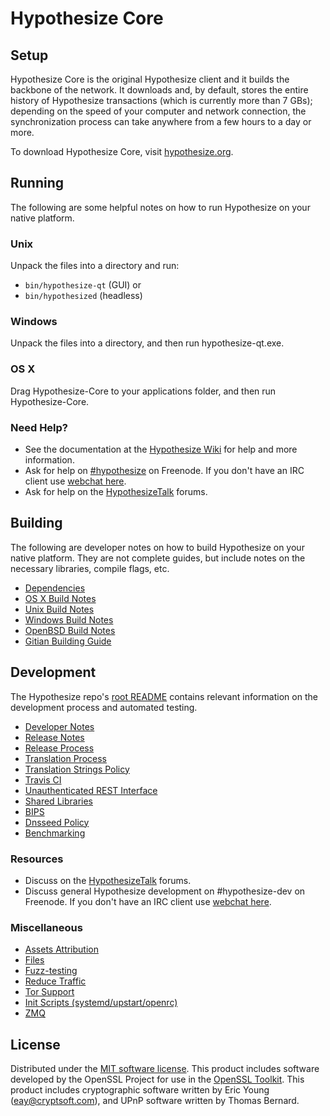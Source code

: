 Hypothesize Core
=============

Setup
---------------------
Hypothesize Core is the original Hypothesize client and it builds the backbone of the network. It downloads and, by default, stores the entire history of Hypothesize transactions (which is currently more than 7 GBs); depending on the speed of your computer and network connection, the synchronization process can take anywhere from a few hours to a day or more.

To download Hypothesize Core, visit [hypothesize.org](https://hypothesize.org).

Running
---------------------
The following are some helpful notes on how to run Hypothesize on your native platform.

### Unix

Unpack the files into a directory and run:

- `bin/hypothesize-qt` (GUI) or
- `bin/hypothesized` (headless)

### Windows

Unpack the files into a directory, and then run hypothesize-qt.exe.

### OS X

Drag Hypothesize-Core to your applications folder, and then run Hypothesize-Core.

### Need Help?

* See the documentation at the [Hypothesize Wiki](https://hypothesize.info/)
for help and more information.
* Ask for help on [#hypothesize](http://webchat.freenode.net?channels=hypothesize) on Freenode. If you don't have an IRC client use [webchat here](http://webchat.freenode.net?channels=hypothesize).
* Ask for help on the [HypothesizeTalk](https://hypothesizetalk.io/) forums.

Building
---------------------
The following are developer notes on how to build Hypothesize on your native platform. They are not complete guides, but include notes on the necessary libraries, compile flags, etc.

- [Dependencies](dependencies.md)
- [OS X Build Notes](build-osx.md)
- [Unix Build Notes](build-unix.md)
- [Windows Build Notes](build-windows.md)
- [OpenBSD Build Notes](build-openbsd.md)
- [Gitian Building Guide](gitian-building.md)

Development
---------------------
The Hypothesize repo's [root README](/README.md) contains relevant information on the development process and automated testing.

- [Developer Notes](developer-notes.md)
- [Release Notes](release-notes.md)
- [Release Process](release-process.md)
- [Translation Process](translation_process.md)
- [Translation Strings Policy](translation_strings_policy.md)
- [Travis CI](travis-ci.md)
- [Unauthenticated REST Interface](REST-interface.md)
- [Shared Libraries](shared-libraries.md)
- [BIPS](bips.md)
- [Dnsseed Policy](dnsseed-policy.md)
- [Benchmarking](benchmarking.md)

### Resources
* Discuss on the [HypothesizeTalk](https://hypothesizetalk.io/) forums.
* Discuss general Hypothesize development on #hypothesize-dev on Freenode. If you don't have an IRC client use [webchat here](http://webchat.freenode.net/?channels=hypothesize-dev).

### Miscellaneous
- [Assets Attribution](assets-attribution.md)
- [Files](files.md)
- [Fuzz-testing](fuzzing.md)
- [Reduce Traffic](reduce-traffic.md)
- [Tor Support](tor.md)
- [Init Scripts (systemd/upstart/openrc)](init.md)
- [ZMQ](zmq.md)

License
---------------------
Distributed under the [MIT software license](/COPYING).
This product includes software developed by the OpenSSL Project for use in the [OpenSSL Toolkit](https://www.openssl.org/). This product includes
cryptographic software written by Eric Young ([eay@cryptsoft.com](mailto:eay@cryptsoft.com)), and UPnP software written by Thomas Bernard.
